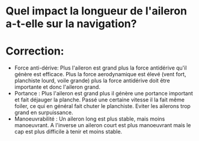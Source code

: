 # Quel impact la longueur de l'aileron a-t-elle sur la navigation?

# Correction:

- Force anti-dérive: Plus l'aileron est grand plus la force antidérive qu'il génère est efficace. Plus la force aerodynamique est élevé (vent fort, planchiste lourd, voile grande) plus la force antidérive doit être importante et donc l'aileron grand. 
- Portance : Plus l'aileron est grand plus il génère une portance important et fait déjauger la planche. Passé une certaine vitesse il la fait même foiler, ce qui en général fait chuter le planchiste. Eviter les ailerons trop grand en surpuissance.
- Manoeuvrabilité : Un aileron long est plus stable, mais moins manoeuvrant. A l'inverse un aileron court est plus manoeuvrant mais le cap est plus difficile à tenir et moins stable.
